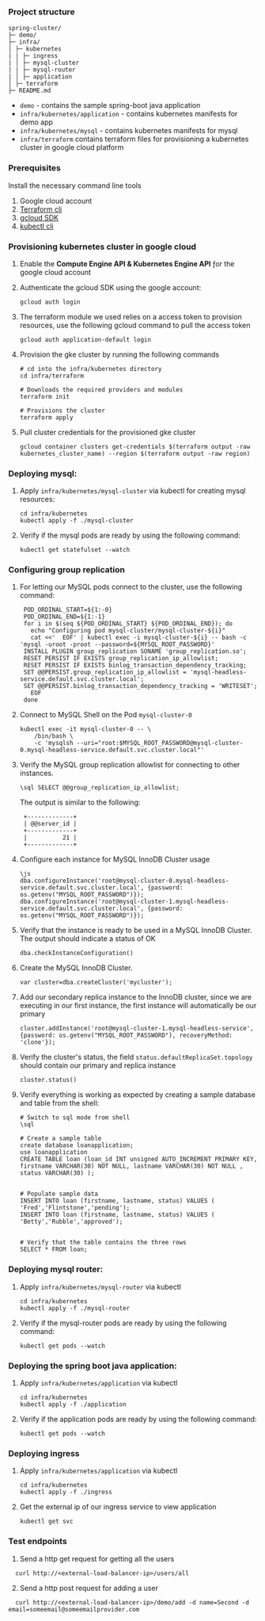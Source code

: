 ### Project structure

```
spring-cluster/
├─ demo/
├─ infra/
│ ├─ kubernetes
| | ├─ ingress
| │ ├─ mysql-cluster
| | ├─ mysql-router
| │ ├─ application
│ ├─ terraform
├─ README.md
```

- `demo` - contains the sample spring-boot java application
- `infra/kubernetes/application` - contains kubernetes manifests for demo app
- `infra/kubernetes/mysql` - contains kubernetes manifests for mysql
- `infra/terraform` contains terraform files for provisioning a kubernetes cluster in google cloud platform

### Prerequisites

Install the necessary command line tools

1. Google cloud account
2. [Terraform cli](https://developer.hashicorp.com/terraform/install)
3. [gcloud SDK](https://cloud.google.com/sdk/docs/install)
4. [kubectl cli](https://kubernetes.io/docs/tasks/tools/#kubectl)

### Provisioning kubernetes cluster in google cloud

1. Enable the **Compute Engine API & Kubernetes Engine API** ƒor the google cloud account
2. Authenticate the gcloud SDK using the google account:

   ```
   gcloud auth login
   ```

3. The terraform module we used relies on a access token to provision resources, use the following gcloud command to pull the access token

   ```
   gcloud auth application-default login
   ```

4. Provision the gke cluster by running the following commands

   ```
   # cd into the infra/kubernetes directory
   cd infra/terraform

   # Downloads the required providers and modules
   terraform init

   # Provisions the cluster
   terraform apply
   ```

5. Pull cluster credentials for the provisioned gke cluster

   ```
   gcloud container clusters get-credentials $(terraform output -raw kubernetes_cluster_name) --region $(terraform output -raw region)
   ```

### Deploying mysql:

1. Apply `infra/kubernetes/mysql-cluster` via kubectl for creating mysql resources:

   ```
   cd infra/kubernetes
   kubectl apply -f ./mysql-cluster
   ```

2. Verify if the mysql pods are ready by using the following command:

   ```
   kubectl get statefulset --watch
   ```

### Configuring group replication

1. For letting our MySQL pods connect to the cluster, use the following command:

   ```
    POD_ORDINAL_START=${1:-0}
    POD_ORDINAL_END=${1:-1}
    for i in $(seq ${POD_ORDINAL_START} ${POD_ORDINAL_END}); do
      echo "Configuring pod mysql-cluster/mysql-cluster-${i}"
      cat <<'  EOF' | kubectl exec -i mysql-cluster-${i} -- bash -c 'mysql -uroot -proot --password=${MYSQL_ROOT_PASSWORD}'
    INSTALL PLUGIN group_replication SONAME 'group_replication.so';
    RESET PERSIST IF EXISTS group_replication_ip_allowlist;
    RESET PERSIST IF EXISTS binlog_transaction_dependency_tracking;
    SET @@PERSIST.group_replication_ip_allowlist = 'mysql-headless-service.default.svc.cluster.local';
    SET @@PERSIST.binlog_transaction_dependency_tracking = 'WRITESET';
      EOF
    done
   ```

2. Connect to MySQL Shell on the Pod `mysql-cluster-0`

   ```
   kubectl exec -it mysql-cluster-0 -- \
       /bin/bash \
       -c 'mysqlsh --uri="root:$MYSQL_ROOT_PASSWORD@mysql-cluster-0.mysql-headless-service.default.svc.cluster.local"'
   ```

3. Verify the MySQL group replication allowlist for connecting to other instances.

   ```
   \sql SELECT @@group_replication_ip_allowlist;
   ```

   The output is similar to the following:

   ```
    +-------------+
    | @@server_id |
    +-------------+
    |          21 |
    +-------------+
   ```

4. Configure each instance for MySQL InnoDB Cluster usage

   ```
   \js
   dba.configureInstance('root@mysql-cluster-0.mysql-headless-service.default.svc.cluster.local', {password: os.getenv("MYSQL_ROOT_PASSWORD")});
   dba.configureInstance('root@mysql-cluster-1.mysql-headless-service.default.svc.cluster.local', {password: os.getenv("MYSQL_ROOT_PASSWORD")});
   ```

5. Verify that the instance is ready to be used in a MySQL InnoDB Cluster. The output should indicate a status of OK

   ```
   dba.checkInstanceConfiguration()
   ```

6. Create the MySQL InnoDB Cluster.

   ```
   var cluster=dba.createCluster('mycluster');
   ```

7. Add our secondary replica instance to the InnoDB cluster, since we are executing in our first instance, the first instance will automatically be our primary

   ```
   cluster.addInstance('root@mysql-cluster-1.mysql-headless-service', {password: os.getenv("MYSQL_ROOT_PASSWORD"), recoveryMethod: 'clone'});
   ```

8. Verify the cluster's status, the field `status.defaultReplicaSet.topology ` should contain our primary and replica instance

   ```
   cluster.status()
   ```

9. Verify everything is working as expected by creating a sample database and table from the shell:

   ```
   # Switch to sql mode from shell
   \sql

   # Create a sample table
   create database loanapplication;
   use loanapplication
   CREATE TABLE loan (loan_id INT unsigned AUTO_INCREMENT PRIMARY KEY, firstname VARCHAR(30) NOT NULL, lastname VARCHAR(30) NOT NULL , status VARCHAR(30) );


   # Populate sample data
   INSERT INTO loan (firstname, lastname, status) VALUES ( 'Fred','Flintstone','pending');
   INSERT INTO loan (firstname, lastname, status) VALUES ( 'Betty','Rubble','approved');


   # Verify that the table contains the three rows
   SELECT * FROM loan;
   ```

### Deploying mysql router:

1. Apply `infra/kubernetes/mysql-router` via kubectl

   ```
   cd infra/kubernetes
   kubectl apply -f ./mysql-router
   ```

2. Verify if the mysql-router pods are ready by using the following command:

   ```
   kubectl get pods --watch
   ```

### Deploying the spring boot java application:

1. Apply `infra/kubernetes/application` via kubectl

   ```
   cd infra/kubernetes
   kubectl apply -f ./application
   ```

2. Verify if the application pods are ready by using the following command:

   ```
   kubectl get pods --watch
   ```

### Deploying ingress

1. Apply `infra/kubernetes/application` via kubectl

   ```
   cd infra/kubernetes
   kubectl apply -f ./ingress
   ```

2. Get the external ip of our ingress service to view application

   ```
   kubectl get svc
   ```

### Test endpoints

1. Send a http get request for getting all the users

```
  curl http://<external-load-balancer-ip>/users/all
```

2. Send a http post request for adding a user

```
  curl http://<external-load-balancer-ip>/demo/add -d name=Second -d email=someemail@someemailprovider.com
```
